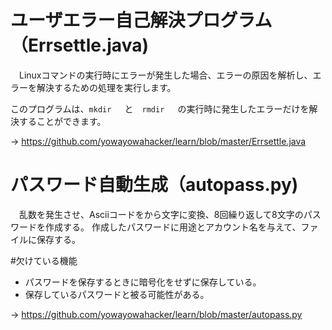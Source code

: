 # ユーザエラー自己解決プログラム（Errsettle.java)
　Linuxコマンドの実行時にエラーが発生した場合、エラーの原因を解析し、エラーを解決するための処理を実行します。
 
 このプログラムは、`mkdir `　と　`rmdir `　の実行時に発生したエラーだけを解決することができます。
 
 → https://github.com/yowayowahacker/learn/blob/master/Errsettle.java


# パスワード自動生成（autopass.py)
　乱数を発生させ、Asciiコードをから文字に変換、8回繰り返して8文字のパスワードを作成する。
 作成したパスワードに用途とアカウント名を与えて、ファイルに保存する。

#欠けている機能
- パスワードを保存するときに暗号化をせずに保存している。
- 保存しているパスワードと被る可能性がある。

 → https://github.com/yowayowahacker/learn/blob/master/autopass.py
